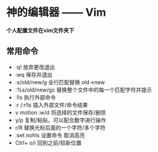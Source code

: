 # 神的编辑器 —— Vim 

**个人配置文件在vim文件夹下**

## 常用命令
- :q! 放弃更改退出
- :wq 保存并退出
- :s/old/new/g 全行匹配替换 old->new
- :%s/old/new/gc 替换整个文件中的每一个匹配字符并提示
- :!ls 执行外部命令
- :r <filename> /:r!ls 插入外部文件/命令结果
- v motion :w/d  将选择的文件保存/删除
- y/p 复制/粘贴，可以配合数字进行操作
- r/R 替换光标后面的一个字符/多个字符
- :set nohls  设置命令 取消高亮
- Ctrl+ o/i 回到之前/较新位置

